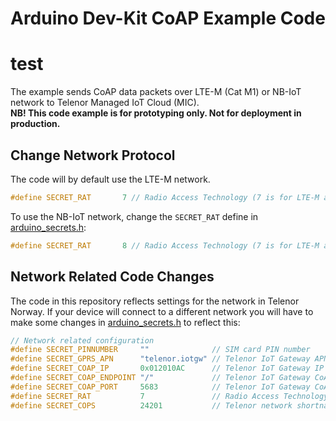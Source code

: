 # Arduino Dev-Kit CoAP Example Code
# test

The example sends CoAP data packets over LTE-M (Cat M1) or NB-IoT network to Telenor Managed IoT Cloud (MIC).  
**NB! This code example is for prototyping only. Not for deployment in production.** 

## Change Network Protocol

The code will by default use the LTE-M network.

``` cpp
#define SECRET_RAT       7 // Radio Access Technology (7 is for LTE-M and 8 is for NB-IoT)
```

To use the NB-IoT network, change the `SECRET_RAT` define in [arduino_secrets.h](./arduino_secrets.h):

``` cpp
#define SECRET_RAT       8 // Radio Access Technology (7 is for LTE-M and 8 is for NB-IoT)
```

## Network Related Code Changes

The code in this repository reflects settings for the network in Telenor Norway. If your device will connect to a different network you will have to make some changes in [arduino_secrets.h](./arduino_secrets.h) to reflect this:

``` cpp
// Network related configuration
#define SECRET_PINNUMBER     ""              // SIM card PIN number
#define SECRET_GPRS_APN      "telenor.iotgw" // Telenor IoT Gateway APN
#define SECRET_COAP_IP       0x012010AC      // Telenor IoT Gateway IP address (172.16.32.1)
#define SECRET_COAP_ENDPOINT "/"             // Telenor IoT Gateway CoAP endpoint
#define SECRET_COAP_PORT     5683            // Telenor IoT Gateway CoAP port
#define SECRET_RAT           7               // Radio Access Technology (7 is for LTE-M and 8 is for NB-IoT)
#define SECRET_COPS          24201           // Telenor network shortname

```
